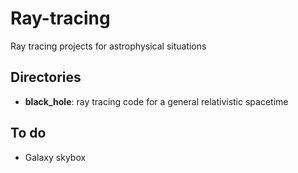 # Ray-tracing
Ray tracing projects for astrophysical situations

## Directories
* **black_hole**: ray tracing code for a general relativistic spacetime

## To do
* Galaxy skybox